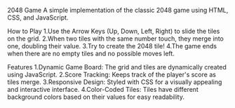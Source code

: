 2048 Game
A simple implementation of the classic 2048 game using HTML, CSS, and JavaScript.

How to Play
1.Use the Arrow Keys (Up, Down, Left, Right) to slide the tiles on the grid.
2.When two tiles with the same number touch, they merge into one, doubling their value.
3.Try to create the 2048 tile!
4.The game ends when there are no empty tiles and no possible moves left.

Features
1.Dynamic Game Board: The grid and tiles are dynamically created using JavaScript.
2.Score Tracking: Keeps track of the player's score as tiles merge.
3.Responsive Design: Styled with CSS for a visually appealing and interactive interface.
4.Color-Coded Tiles: Tiles have different background colors based on their values for easy readability.
